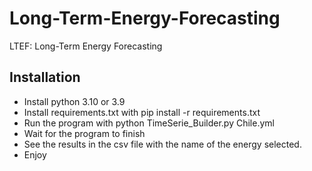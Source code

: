 # Long-Term-Energy-Forecasting
LTEF: Long-Term Energy Forecasting

## Installation
- Install python 3.10 or 3.9
- Install requirements.txt with pip install -r requirements.txt
- Run the program with python TimeSerie_Builder.py Chile.yml
- Wait for the program to finish
- See the results in the csv file with the name of the energy selected.
- Enjoy
